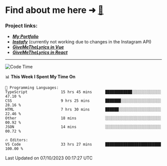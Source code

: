 # Find about me here ➜ [🧑](https://pauabella.dev)

### Project links:
- ***[My Portfolio](https://pauabella.dev)***
- ***[Instafy](https://instafy.me)*** (currently not working due to changes in the Instagram API)
- ***[GiveMeTheLyrics in Vue](https://lyrics.pauabella.dev)***
- ***[GiveMeTheLyrics in React](https://pauabella.dev/GiveMeTheLyrics)***

---
<!--START_SECTION:waka-->
![Code Time](http://img.shields.io/badge/Code%20Time-2%2C535%20hrs%2058%20mins-blue)

📊 **This Week I Spent My Time On** 

```text
💬 Programming Languages: 
TypeScript               15 hrs 45 mins      ████████████░░░░░░░░░░░░░   47.10 % 
CSS                      9 hrs 25 mins       ███████░░░░░░░░░░░░░░░░░░   28.16 % 
HTML                     7 hrs 30 mins       ██████░░░░░░░░░░░░░░░░░░░   22.46 % 
Other                    18 mins             ░░░░░░░░░░░░░░░░░░░░░░░░░   00.92 % 
JSON                     14 mins             ░░░░░░░░░░░░░░░░░░░░░░░░░   00.72 % 

🔥 Editors: 
VS Code                  33 hrs 27 mins      █████████████████████████   100.00 % 
```


 Last Updated on 07/10/2023 00:17:27 UTC
<!--END_SECTION:waka-->

